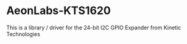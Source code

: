 # AeonLabs-KTS1620
This is a library / driver for the 24-bit I2C GPIO Expander from Kinetic Technologies
